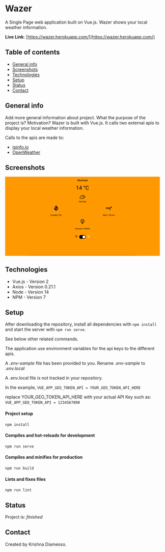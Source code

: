 # Wazer

A Single Page web application built on Vue.js. Wazer shows your local weather information.

**Live Link**: [https://wazer.herokuapp.com/](https://wazer.herokuapp.com/)

## Table of contents

- [General info](#general-info)
- [Screenshots](#screenshots)
- [Technologies](#technologies)
- [Setup](#setup)
- [Status](#status)
- [Contact](#contact)

## General info

Add more general information about project. What the purpose of the project is? Motivation? Wazer is built with Vue.js.
It calls two external apis to display your local weather information.

Calls to the apis are made to:

- [ipinfo.io](https://ipinfo.io)
- [OpenWeather]( https://api.openweathermap.org)

## Screenshots

![Example screenshot](./public/images/wazer.png)

## Technologies

- Vue.js - Version 2
- Axios - Version 0.21.1
- Node - Version 14
- NPM - Version 7

## Setup

After downloading the repository, install all dependencies with `npm install` and start the server with `npm run serve`.

See below other related commands.

The application use environment variables for the api keys to the different apis.

A _.env-sample_ file has been provided to you. Rename _.env-sample_ to _.env.local_

A .env.local file is not tracked in your repository.

In the example, `VUE_APP_GEO_TOKEN_API = YOUR_GEO_TOKEN_API_HERE`

replace YOUR_GEO_TOKEN_API_HERE with your actual API Key such as: `VUE_APP_GEO_TOKEN_API = 1234567890`

#### Project setup

```
npm install
```

#### Compiles and hot-reloads for development

```
npm run serve
```

#### Compiles and minifies for production

```
npm run build
```

#### Lints and fixes files

```
npm run lint
```

## Status

Project is: _finished_

## Contact

Created by Krishna Diamesso.
